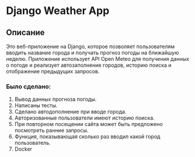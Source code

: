 # Django Weather App

## Описание

Это веб-приложение на Django, которое позволяет пользователям вводить название города и получать прогноз погоды на ближайшую неделю. Приложение использует API Open Meteo для получения данных о погоде и реализует автозаполнение городов, историю поиска и отображение предыдущих запросов.

### Было сделано:

1) Вывод данных прогноза погоды.
2) Написаны тесты.
3) Сделано автодополнение при вводе города.
4) Авторизованные пользователи имеют историю поиска.
5) При повторном посещении сайта может быть предложено посмотреть ранние запросы.
6) Функция, показывающая сколько раз вводил какой город пользователь.
7) Docker



